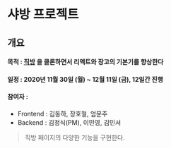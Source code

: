 # 샤방 프로젝트

## 개요

#### 목적 : [직방](https://www.zigbang.com/) 을 클론하면서 리액트와 장고의 기본기를 향상한다

#### 일정 : 2020년 11월 30일 (월) ~ 12월 11일 (금), 12일간 진행

#### 참여자 :

- Frontend : 김동하, 장호철, 엄문주
- Backend : 김정식(PM), 이민영, 김민서

> 직방 페이지의 다양한 기능을 구현한다.
